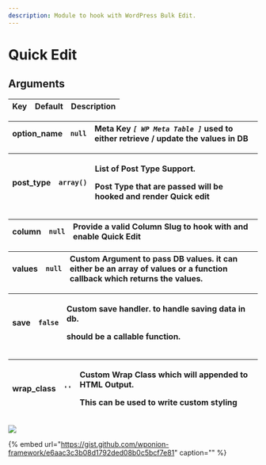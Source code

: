```yaml
---
description: Module to hook with WordPress Bulk Edit.
---
```


# Quick Edit

## Arguments <a id="arguments"></a>

| Key | Default | Description |
| :--- | :--- | :--- |


| **option\_name** | `null` | **Meta Key** _`[ WP Meta Table ]`_ used to either retrieve / update the values in DB |
| :--- | :--- | :--- |


<table>
  <thead>
    <tr>
      <th style="text-align:left"><b>post_type</b>
      </th>
      <th style="text-align:left"><code>array()</code>
      </th>
      <th style="text-align:left">
        <p>List of Post Type Support.</p>
        <p>Post Type that are passed will be hooked and render Quick edit</p>
      </th>
    </tr>
  </thead>
  <tbody></tbody>
</table>

| **column** | `null` | Provide a valid Column Slug to hook with and enable Quick Edit |
| :--- | :--- | :--- |


| **values** | `null` | Custom Argument to pass DB values. it can either be an array of values or a function callback which returns the values. |
| :--- | :--- | :--- |


<table>
  <thead>
    <tr>
      <th style="text-align:left"><b>save</b>
      </th>
      <th style="text-align:left"><code>false</code>
      </th>
      <th style="text-align:left">
        <p>Custom save handler. to handle saving data in db.</p>
        <p>should be a callable function.</p>
      </th>
    </tr>
  </thead>
  <tbody></tbody>
</table>

<table>
  <thead>
    <tr>
      <th style="text-align:left"><b>wrap_class</b>
      </th>
      <th style="text-align:left"><code>&apos;&apos;</code>
      </th>
      <th style="text-align:left">
        <p>Custom Wrap Class which will appended to HTML Output.</p>
        <p>This can be used to write custom styling</p>
      </th>
    </tr>
  </thead>
  <tbody></tbody>
</table>

![](https://vsp.ams3.cdn.digitaloceanspaces.com/sshots/i/2019/Jan/17/1547729438-1100.jpg)

{% embed url="https://gist.github.com/wponion-framework/e6aac3c3b08d1792ded08b0c5bcf7e81" caption="" %}

